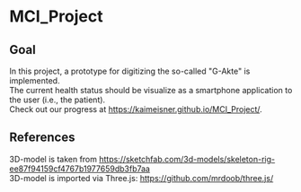# MCI_Project

## Goal
In this project, a prototype for digitizing the so-called "G-Akte" is implemented.\
The current health status should be visualize as a smartphone application to the user (i.e., the patient).\
Check out our progress at https://kaimeisner.github.io/MCI_Project/.

## References
3D-model is taken from https://sketchfab.com/3d-models/skeleton-rig-ee87f94159cf4767b1977659db3fb7aa \
3D-model is imported via Three.js: https://github.com/mrdoob/three.js/

